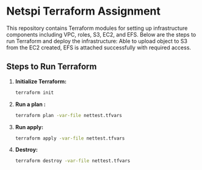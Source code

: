    # Netspi Terraform Assignment

This repository contains Terraform modules for setting up infrastructure components including VPC, roles, S3, EC2, and EFS. Below are the steps to run Terraform and deploy the infrastructure:
Able to upload object to S3  from the EC2 created, EFS is attached successfully with required access.

## Steps to Run Terraform

1. **Initialize Terraform:**
   ```bash
   terraform init

1. **Run a plan :**
   ```bash
   terraform plan -var-file nettest.tfvars

1. **Run apply:**
   ```bash
   terraform apply -var-file nettest.tfvars
1. **Destroy:**
   ```bash
   terraform destroy -var-file nettest.tfvars
